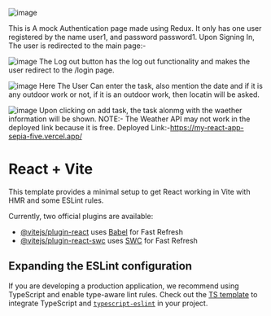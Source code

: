 ![image](https://github.com/user-attachments/assets/46f1aa6d-262f-4b10-a2d6-e7e914042769)

This is A mock Authentication page made using Redux. It only has one user registered by the name user1, and password password1.
Upon Signing In, The user is redirected to the  main page:-

![image](https://github.com/user-attachments/assets/42c396ff-304d-4a23-b261-8b1b5dfcd7ec)
The Log out button has the log out functionality and makes the user redirect to the /login page.

![image](https://github.com/user-attachments/assets/2f8663f3-9dec-415a-a6f9-e340da2d9549)
Here The User Can enter the task, also mention the date and if it is any outdoor work or not, if it is
an outdoor work, then locatin will be asked.

![image](https://github.com/user-attachments/assets/e657fae8-47e9-4c12-b715-e112aa1218e5)
Upon clicking on add task, the task alonmg with the waether information will be shown. 
NOTE:- The Weather API may not work in the deployed link because it is free.
Deployed Link:-https://my-react-app-sepia-five.vercel.app/

# React + Vite

This template provides a minimal setup to get React working in Vite with HMR and some ESLint rules.

Currently, two official plugins are available:

- [@vitejs/plugin-react](https://github.com/vitejs/vite-plugin-react/blob/main/packages/plugin-react/README.md) uses [Babel](https://babeljs.io/) for Fast Refresh
- [@vitejs/plugin-react-swc](https://github.com/vitejs/vite-plugin-react-swc) uses [SWC](https://swc.rs/) for Fast Refresh

## Expanding the ESLint configuration

If you are developing a production application, we recommend using TypeScript and enable type-aware lint rules. Check out the [TS template](https://github.com/vitejs/vite/tree/main/packages/create-vite/template-react-ts) to integrate TypeScript and [`typescript-eslint`](https://typescript-eslint.io) in your project.





